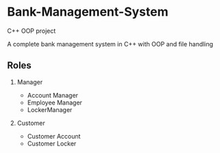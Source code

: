 # Bank-Management-System

C++ OOP project

A complete bank management system in C++ with OOP and file handling

## Roles

1. Manager

   - Account Manager
   - Employee Manager
   - LockerManager

2. Customer
   - Customer Account
   - Customer Locker
